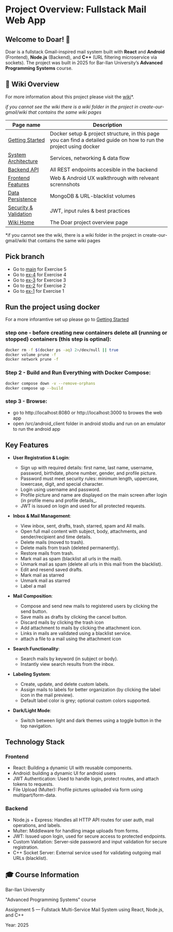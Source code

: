 # **Project Overview: Fullstack Mail Web App**

## **Welcome to Doar! 📩**
Doar is a fullstack Gmail-inspired mail system built with **React**  and **Android** (Frontend), **Node.js** (Backend), and **C++** (URL filtering microservice via sockets).
The project was built in 2025 for Bar-Ilan University’s **Advanced Programming Systems** course.

## 📖 Wiki Overview

For more information about this project please visit the [wiki](https://github.com/meshybb/Create-our-Gmail/wiki/)*.

*if you cannot see the wiki there is a wiki folder in the project in create-our-gmail/wiki that contains the same wiki pages*

| Page name                                      | Description                            |
| ---------------------------------------------- | -------------------------------------- |
| [Getting Started](https://github.com/meshybb/Create-our-Gmail/wiki/Getting-Started)             | Docker setup & project structure, in this page you can find a detailed guide on how to run the project using docker |
| [System Architecture](https://github.com/meshybb/Create-our-Gmail/wiki/System-Architecture)     | Services, networking & data flow       |
| [Backend API](https://github.com/meshybb/Create-our-Gmail/wiki/Backend-API)                     | All REST endpoints accesible in the backend|
| [Frontend Features](https://github.com/meshybb/Create-our-Gmail/wiki/Frontend-Features)         | Web & Android UX walkthrough with relveant scrennshots |
| [Data Persistence](https://github.com/meshybb/Create-our-Gmail/wiki/Data-Persistence)           | MongoDB & URL-blacklist volumes        |
| [Security & Validation](https://github.com/meshybb/Create-our-Gmail/wiki/Security-&-Validation) | JWT, input rules & best practices      |
| [Wiki Home](https://github.com/meshybb/Create-our-Gmail/wiki/Home)                              | The Doar project overview page                  |

*if you cannot see the wiki, there is a wiki folder in the project in create-our-gmail/wiki that contains the same wiki pages

## Pick branch
- Go to [main](https://github.com/meshybb/Create-our-Gmail) for Exercise 5
- Go to [ex-4](https://github.com/meshybb/Create-our-Gmail/tree/ex-4) for Exercise 4
- Go to [ex-3](https://github.com/meshybb/Create-our-Gmail/tree/ex-3) for Exercise 3
- Go to [ex-2](https://github.com/meshybb/Create-our-Gmail/tree/ex-2) for Exercise 2
- Go to [ex-1](https://github.com/meshybb/Create-our-Gmail/tree/ex-1) for Exercise 1

## Run the project using docker

For a more inforamtive set up please go to [Getting Started](https://github.com/meshybb/Create-our-Gmail/wiki/Getting-Started)

### step one - before creating new containers delete all (running or stopped) containers (this step is optinal):

``` bash
docker rm -f $(docker ps -aq) 2>/dev/null || true
docker volume prune -f
docker network prune -f
```

### Step 2 - Build and Run Everything with Docker Compose:

```bash
docker compose down -v --remove-orphans
docker compose up --build
```
### step 3 - Browse:
- go to http://localhost:8080 or http://localhost:3000 to browes the web app 
- open /src/android_client folder in android stodiu and run on an emulator to run the android app


## Key Features 

- **User Registration & Login**:
  - Sign up with required details: first name, last name, username, password, birthdate, phone number, gender, and profile picture.
  - Password must meet security rules: minimum length, uppercase, lowercase, digit, and special character.
  - Login using username and password.
  - Profile picture and name are displayed on the main screen after login (in profile menu and profile details_.
  - JWT is issued on login and used for all protected requests.

- **Inbox & Mail Management**:
  - View inbox, sent, drafts, trash, starred, spam and All mails.
  - Open full mail content with subject, body, attachments, and sender/recipient and time details.
  - Delete mails (moved to trash).
  - Delete mails from trash (deleted permanently).
  - Restore mails from trash.
  - Mark mail as spam (blacklist all urls in the mail).
  - Unmark mail as spam (delete all urls in this mail from the blacklist).
  - Edit and resend saved drafts.
  - Mark mail as starred
  - Unmark mail as starred
  - Label a mail

- **Mail Composition**:
  - Compose and send new mails to registered users by clicking the send button. 
  - Save mails as drafts by clicking the cancel button.
  - Discard mails by clicking the trash icon
  - Add attachment to mails by clicking the attachment icon.
  - Links in mails are validated using a blacklist service.
  - attach a file to a mail using the attachment icon

- **Search Functionality**:
  - Search mails by keyword (in subject or body).
  - Instantly view search results from the inbox.

- **Labeling System**:
  - Create, update, and delete custom labels.
  - Assign mails to labels for better organization (by clicking the label icon in the mail preview).
  - Default label color is grey; optional custom colors supported.

- **Dark/Light Mode**:
  - Switch between light and dark themes using a toggle button in the top navigation.

## Technology Stack

### Frontend
- React: Building a dynamic UI with reusable components.
- Android: building a dynamic UI for android users
- JWT Authentication: Used to handle login, protect routes, and attach tokens to requests.
- File Upload (Multer): Profile pictures uploaded via form using multipart/form-data.

### Backend
- Node.js + Express: Handles all HTTP API routes for user auth, mail operations, and labels.
- Multer: Middleware for handling image uploads from forms.
- JWT: Issued upon login, used for secure access to protected endpoints.
- Custom Validation: Server-side password and input validation for secure registration.
- C++ Socket Server: External service used for validating outgoing mail URLs (blacklist).
  
##  🎓 Course Information

 Bar-Ilan University
 
 "Advanced Programming Systems" course
 
Assignment 5 — Fullstack Multi-Service Mail System using React, Node.js, and C++

Year: 2025

